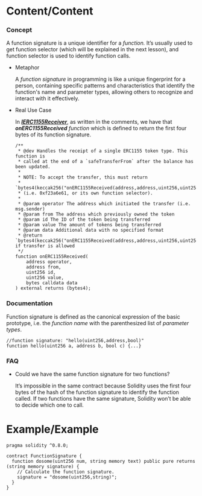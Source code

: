 # Content/Content

### Concept

A function signature is a unique identifier for a *function.* It’s usually used to get function selector (which will be explained in the next lesson), and function selector is used to identify function calls. 

- Metaphor
    
    A *function signature* in programming is like a unique fingerprint for a person, containing specific patterns and characteristics that identify the function's name and parameter types, allowing others to recognize and interact with it effectively.
    
- Real Use Case
    
    In [***IERC1155Receiver***](https://github.com/OpenZeppelin/openzeppelin-contracts/blob/9ef69c03d13230aeff24d91cb54c9d24c4de7c8b/contracts/token/ERC1155/IERC1155Receiver.sol#L18), as written in the comments, we have that ***onERC1155Received*** *function* which is defined to return the first four bytes of its function signature. 
    
    ```solidity
    /**
     * @dev Handles the receipt of a single ERC1155 token type. This function is
     * called at the end of a `safeTransferFrom` after the balance has been updated.
     *
     * NOTE: To accept the transfer, this must return
     * `bytes4(keccak256("onERC1155Received(address,address,uint256,uint256,bytes)"))`
     * (i.e. 0xf23a6e61, or its own function selector).
     *
     * @param operator The address which initiated the transfer (i.e. msg.sender)
     * @param from The address which previously owned the token
     * @param id The ID of the token being transferred
     * @param value The amount of tokens being transferred
     * @param data Additional data with no specified format
     * @return `bytes4(keccak256("onERC1155Received(address,address,uint256,uint256,bytes)"))` if transfer is allowed
     */
    function onERC1155Received(
        address operator,
        address from,
        uint256 id,
        uint256 value,
        bytes calldata data
    ) external returns (bytes4);
    ```
    

### Documentation

Function signature is defined as the canonical expression of the basic prototype, i.e. the *function name* with the parenthesized list of *parameter types*.

```solidity
//function signature: "hello(uint256,address,bool)"
function hello(uint256 a, address b, bool c) {...}
```

### FAQ

- Could we have the same function signature for two functions?
    
    It’s impossible in the same contract because Solidity uses the first four bytes of the hash of the function signature to identify the function called. If two functions have the same signature, Solidity won’t be able to decide which one to call. 
    

# Example/Example

```solidity
pragma solidity ^0.8.0;

contract FunctionSignature {
  function dosome(uint256 num, string memory text) public pure returns (string memory signature) {
    // Calculate the function signature.
    signature = "dosome(uint256,string)";
  }
}
```